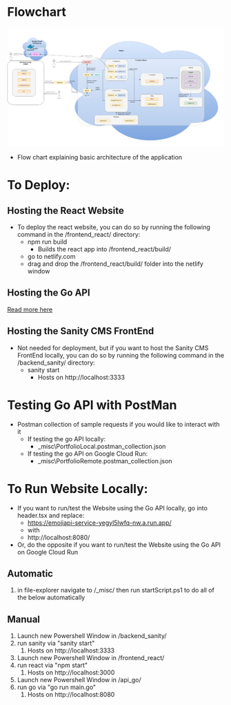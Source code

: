 # Flowchart

![Diagram](./_docs/img/architecture.png)

- Flow chart explaining basic architecture of the application

# To Deploy:

## Hosting the React Website

- To deploy the react website, you can do so by running the following command in the /frontend_react/ directory:
  - npm run build
    - Builds the react app into /frontend_react/build/
  - go to netlify.com
  - drag and drop the /frontend_react/build/ folder into the netlify window

## Hosting the Go API

<!-- Link to ./api_go/README.Docker.md -->
[Read more here](./api_go/README.Docker.md)

## Hosting the Sanity CMS FrontEnd

- Not needed for deployment, but if you want to host the Sanity CMS FrontEnd locally, you can do so by running the following command in the /backend_sanity/ directory:
  - sanity start
    - Hosts on http://localhost:3333

# Testing Go API with PostMan

- Postman collection of sample requests if you would like to interact with it
  - If testing the go API locally: 
    - _misc\PortfolioLocal.postman_collection.json
  - If testing the go API on Google Cloud Run:
    - _misc\PortfolioRemote.postman_collection.json


# To Run Website Locally:

- If you want to run/test the Website using the Go API locally, go into header.tsx and replace: 
  - https://emojiapi-service-yegyl5lwfq-nw.a.run.app/
  - with
  - http://localhost:8080/
- Or, do the opposite if you want to run/test the Website using the Go API on Google Cloud Run

## Automatic 

1. in file-explorer navigate to /_misc/ then run startScript.ps1 to do all of the below automatically
   
## Manual

1. Launch new Powershell Window in /backend_sanity/
2. run sanity via "sanity start"
   1. Hosts on http://localhost:3333
3. Launch new Powershell Window in /frontend_react/
4. run react via "npm start"
   1. Hosts on http://localhost:3000
5. Launch new Powershell Window in /api_go/
6. run go via "go run main.go"
   1. Hosts on http://localhost:8080
